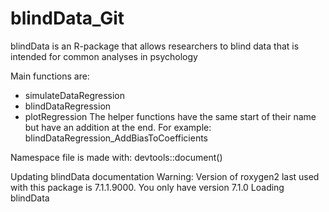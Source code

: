 # blindData_Git
 blindData is an R-package that allows researchers to blind data that is intended for common analyses in psychology

Main functions are:

- simulateDataRegression
- blindDataRegression
- plotRegression
The helper functions have the same start of their name but have an addition at the end. For example: blindDataRegression_AddBiasToCoefficients

Namespace file is made with: devtools::document()

Updating blindData documentation Warning: Version of roxygen2 last used with this package is 7.1.1.9000. You only have version 7.1.0 Loading blindData
